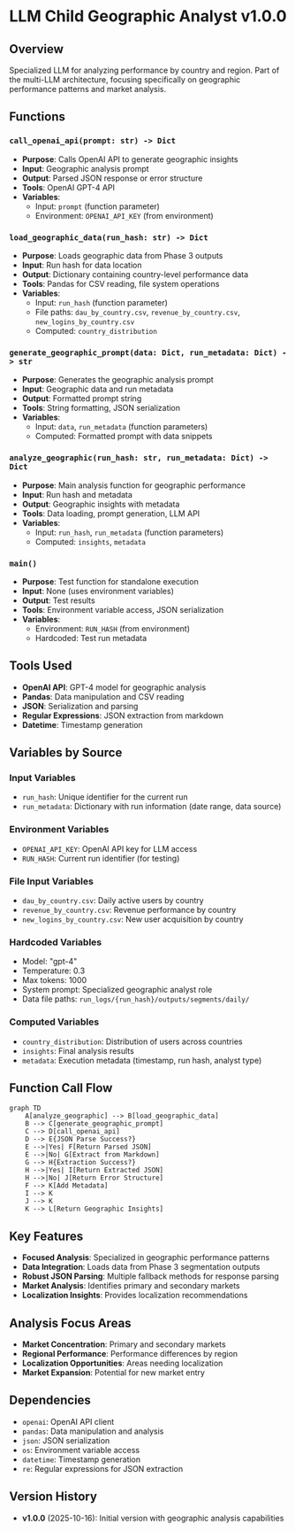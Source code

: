 # LLM Child Geographic Analyst v1.0.0

## Overview
Specialized LLM for analyzing performance by country and region. Part of the multi-LLM architecture, focusing specifically on geographic performance patterns and market analysis.

## Functions

### `call_openai_api(prompt: str) -> Dict`
- **Purpose**: Calls OpenAI API to generate geographic insights
- **Input**: Geographic analysis prompt
- **Output**: Parsed JSON response or error structure
- **Tools**: OpenAI GPT-4 API
- **Variables**: 
  - Input: `prompt` (function parameter)
  - Environment: `OPENAI_API_KEY` (from environment)

### `load_geographic_data(run_hash: str) -> Dict`
- **Purpose**: Loads geographic data from Phase 3 outputs
- **Input**: Run hash for data location
- **Output**: Dictionary containing country-level performance data
- **Tools**: Pandas for CSV reading, file system operations
- **Variables**:
  - Input: `run_hash` (function parameter)
  - File paths: `dau_by_country.csv`, `revenue_by_country.csv`, `new_logins_by_country.csv`
  - Computed: `country_distribution`

### `generate_geographic_prompt(data: Dict, run_metadata: Dict) -> str`
- **Purpose**: Generates the geographic analysis prompt
- **Input**: Geographic data and run metadata
- **Output**: Formatted prompt string
- **Tools**: String formatting, JSON serialization
- **Variables**:
  - Input: `data`, `run_metadata` (function parameters)
  - Computed: Formatted prompt with data snippets

### `analyze_geographic(run_hash: str, run_metadata: Dict) -> Dict`
- **Purpose**: Main analysis function for geographic performance
- **Input**: Run hash and metadata
- **Output**: Geographic insights with metadata
- **Tools**: Data loading, prompt generation, LLM API
- **Variables**:
  - Input: `run_hash`, `run_metadata` (function parameters)
  - Computed: `insights`, `metadata`

### `main()`
- **Purpose**: Test function for standalone execution
- **Input**: None (uses environment variables)
- **Output**: Test results
- **Tools**: Environment variable access, JSON serialization
- **Variables**:
  - Environment: `RUN_HASH` (from environment)
  - Hardcoded: Test run metadata

## Tools Used
- **OpenAI API**: GPT-4 model for geographic analysis
- **Pandas**: Data manipulation and CSV reading
- **JSON**: Serialization and parsing
- **Regular Expressions**: JSON extraction from markdown
- **Datetime**: Timestamp generation

## Variables by Source

### Input Variables
- `run_hash`: Unique identifier for the current run
- `run_metadata`: Dictionary with run information (date range, data source)

### Environment Variables
- `OPENAI_API_KEY`: OpenAI API key for LLM access
- `RUN_HASH`: Current run identifier (for testing)

### File Input Variables
- `dau_by_country.csv`: Daily active users by country
- `revenue_by_country.csv`: Revenue performance by country
- `new_logins_by_country.csv`: New user acquisition by country

### Hardcoded Variables
- Model: "gpt-4"
- Temperature: 0.3
- Max tokens: 1000
- System prompt: Specialized geographic analyst role
- Data file paths: `run_logs/{run_hash}/outputs/segments/daily/`

### Computed Variables
- `country_distribution`: Distribution of users across countries
- `insights`: Final analysis results
- `metadata`: Execution metadata (timestamp, run hash, analyst type)

## Function Call Flow

```mermaid
graph TD
    A[analyze_geographic] --> B[load_geographic_data]
    B --> C[generate_geographic_prompt]
    C --> D[call_openai_api]
    D --> E{JSON Parse Success?}
    E -->|Yes| F[Return Parsed JSON]
    E -->|No| G[Extract from Markdown]
    G --> H{Extraction Success?}
    H -->|Yes| I[Return Extracted JSON]
    H -->|No| J[Return Error Structure]
    F --> K[Add Metadata]
    I --> K
    J --> K
    K --> L[Return Geographic Insights]
```

## Key Features
- **Focused Analysis**: Specialized in geographic performance patterns
- **Data Integration**: Loads data from Phase 3 segmentation outputs
- **Robust JSON Parsing**: Multiple fallback methods for response parsing
- **Market Analysis**: Identifies primary and secondary markets
- **Localization Insights**: Provides localization recommendations

## Analysis Focus Areas
- **Market Concentration**: Primary and secondary markets
- **Regional Performance**: Performance differences by region
- **Localization Opportunities**: Areas needing localization
- **Market Expansion**: Potential for new market entry

## Dependencies
- `openai`: OpenAI API client
- `pandas`: Data manipulation and analysis
- `json`: JSON serialization
- `os`: Environment variable access
- `datetime`: Timestamp generation
- `re`: Regular expressions for JSON extraction

## Version History
- **v1.0.0** (2025-10-16): Initial version with geographic analysis capabilities
